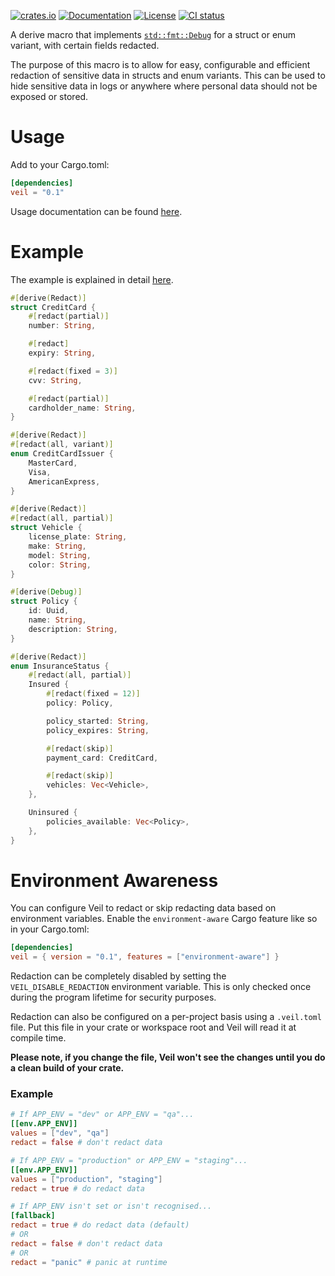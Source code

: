 [![crates.io](https://img.shields.io/crates/v/veil.svg)](https://crates.io/crates/veil)
[![Documentation](https://docs.rs/veil/badge.svg)](https://docs.rs/veil/)
[![License](https://img.shields.io/crates/l/veil)](https://github.com/primait/veil/blob/master/LICENSE)
[![CI status](https://drone-1.prima.it/api/badges/primait/veil/status.svg?branch=master)](https://drone-1.prima.it/primait/veil)

A derive macro that implements [`std::fmt::Debug`](https://doc.rust-lang.org/std/fmt/trait.Debug.html) for a struct or enum variant, with certain fields redacted.

The purpose of this macro is to allow for easy, configurable and efficient redaction of sensitive data in structs and enum variants.
This can be used to hide sensitive data in logs or anywhere where personal data should not be exposed or stored.

# Usage

Add to your Cargo.toml:

```toml
[dependencies]
veil = "0.1"
```

Usage documentation can be found [here](https://docs.rs/veil).

# Example

The example is explained in detail [here](https://docs.rs/veil).

```rust
#[derive(Redact)]
struct CreditCard {
    #[redact(partial)]
    number: String,

    #[redact]
    expiry: String,

    #[redact(fixed = 3)]
    cvv: String,

    #[redact(partial)]
    cardholder_name: String,
}

#[derive(Redact)]
#[redact(all, variant)]
enum CreditCardIssuer {
    MasterCard,
    Visa,
    AmericanExpress,
}

#[derive(Redact)]
#[redact(all, partial)]
struct Vehicle {
    license_plate: String,
    make: String,
    model: String,
    color: String,
}

#[derive(Debug)]
struct Policy {
    id: Uuid,
    name: String,
    description: String,
}

#[derive(Redact)]
enum InsuranceStatus {
    #[redact(all, partial)]
    Insured {
        #[redact(fixed = 12)]
        policy: Policy,

        policy_started: String,
        policy_expires: String,

        #[redact(skip)]
        payment_card: CreditCard,

        #[redact(skip)]
        vehicles: Vec<Vehicle>,
    },

    Uninsured {
        policies_available: Vec<Policy>,
    },
}
```

# Environment Awareness

You can configure Veil to redact or skip redacting data based on environment variables. Enable the `environment-aware` Cargo feature like so in your Cargo.toml:

```toml
[dependencies]
veil = { version = "0.1", features = ["environment-aware"] }
```

Redaction can be completely disabled by setting the `VEIL_DISABLE_REDACTION` environment variable. This is only checked once during the program lifetime for security purposes.

Redaction can also be configured on a per-project basis using a `.veil.toml` file. Put this file in your crate or workspace root and Veil will read it at compile time.

**Please note, if you change the file, Veil won't see the changes until you do a clean build of your crate.**

### Example

```toml
# If APP_ENV = "dev" or APP_ENV = "qa"...
[[env.APP_ENV]]
values = ["dev", "qa"]
redact = false # don't redact data

# If APP_ENV = "production" or APP_ENV = "staging"...
[[env.APP_ENV]]
values = ["production", "staging"]
redact = true # do redact data

# If APP_ENV isn't set or isn't recognised...
[fallback]
redact = true # do redact data (default)
# OR
redact = false # don't redact data
# OR
redact = "panic" # panic at runtime
```
